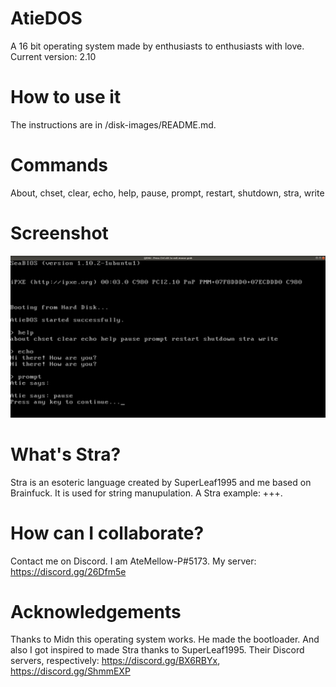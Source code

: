 # AtieDOS
A 16 bit operating system made by enthusiasts to enthusiasts with love.
Current version: 2.10

# How to use it
The instructions are in /disk-images/README.md.

# Commands
About, chset, clear, echo, help, pause, prompt, restart, shutdown, stra, write

# Screenshot
![AtieDOS 2.10 Screenshot](/atiedos2.10.png)


# What's Stra?
Stra is an esoteric language created by SuperLeaf1995 and me based on Brainfuck. It is used for string manupulation.
A Stra example: +++.

# How can I collaborate?
Contact me on Discord. I am AteMellow-P#5173. My server: https://discord.gg/26Dfm5e

# Acknowledgements
Thanks to Midn this operating system works. He made the bootloader. And also I got inspired to made Stra thanks to SuperLeaf1995. Their Discord servers, respectively: https://discord.gg/BX6RBYx, https://discord.gg/ShmmEXP
